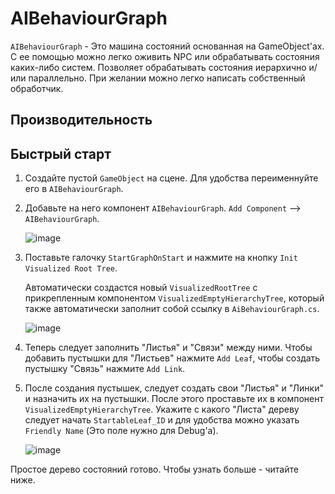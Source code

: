 # AIBehaviourGraph
`AIBehaviourGraph` - Это машина состояний основанная на GameObject'ах. С ее помощью можно легко оживить NPC или обрабатывать состояния каких-либо систем.
Позволяет обрабатывать состояния иерархично и/или параллельно. При желании можно легко написать собственный обработчик.

## Производительность

## Быстрый старт
1. Создайте пустой `GameObject` на сцене. Для удобства переименнуйте его в `AIBehaviourGraph`.
2. Добавьте на него компонент `AIBehaviourGraph`. `Add Component` --> `AIBehaviourGraph`.
   
   ![image](https://github.com/fdick/AIBehaviourGraph/assets/62177084/ab41b217-05b2-4eff-bd11-1e1b56fd20c2)
   
3. Поставьте галочку `StartGraphOnStart` и нажмите на кнопку `Init Visualized Root Tree`.
   
   Автоматически создастся новый `VisualizedRootTree` с прикрепленным компонентом `VisualizedEmptyHierarchyTree`, который также автоматически заполнит собой ссылку в    `AiBehaviourGraph.cs`.

   ![image](https://github.com/fdick/AIBehaviourGraph/assets/62177084/a92de7e8-6bbb-4923-9912-bcaabbd20d3f)

4. Теперь следует заполнить "Листья" и "Связи" между ними. Чтобы добавить пустышки для "Листьев" нажмите `Add Leaf`, чтобы создать пустышку "Связь" нажмите `Add Link`.
5. После создания пустышек, следует создать свои "Листья" и "Линки" и назначить их на пустышки. После этого проставьте их в компонент `VisualizedEmptyHierarchyTree`. Укажите с какого "Листа" дереву следует начать `StartableLeaf_ID` и для удобства можно указать `Friendly Name` (Это поле нужно для Debug'а).

   ![image](https://github.com/fdick/AIBehaviourGraph/assets/62177084/10d51e9c-56d9-41b6-bb3d-20a71d80ed8c)

Простое дерево состояний готово. Чтобы узнать больше - читайте ниже.  
